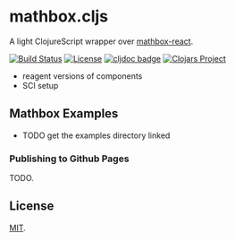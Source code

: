 # mathbox.cljs

A light ClojureScript wrapper over [mathbox-react][MBR].

[![Build Status](https://github.com/mentat-collective/mathbox.cljs/actions/workflows/kondo.yml/badge.svg?branch=main)](https://github.com/mentat-collective/mathbox.cljs/actions/workflows/kondo.yml)
[![License](https://img.shields.io/badge/license-MIT-brightgreen.svg)](https://github.com/org.mentat/mathbox.cljs/blob/main/LICENSE)
[![cljdoc badge](https://cljdoc.org/badge/org.mentat/mathbox.cljs)](https://cljdoc.org/d/org.mentat/mathbox.cljs/CURRENT)
[![Clojars Project](https://img.shields.io/clojars/v/org.mentat/mathbox.cljs.svg)](https://clojars.org/org.mentat/mathbox.cljs)

- reagent versions of components
- SCI setup

## Mathbox Examples

- TODO get the examples directory linked

### Publishing to Github Pages

TODO.

## License

[MIT](LICENSE).

[THREEJS]: https://github.com/mrdoob/three.js
[MATHBOX]: https://github.com/unconed/mathbox
[MBR]: https://github.com/ChristopherChudzicki/mathbox-react
